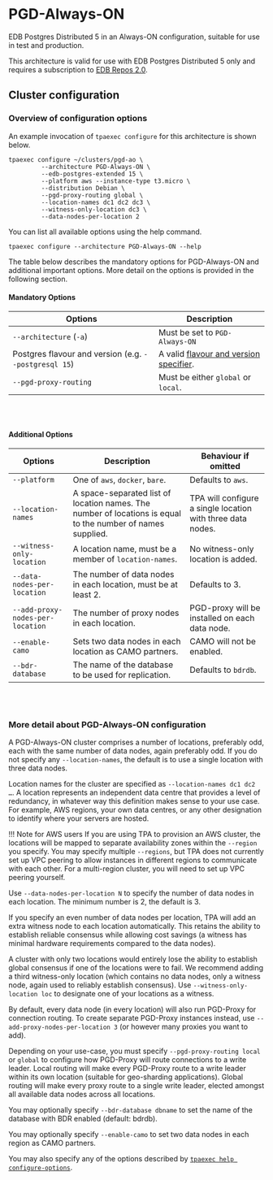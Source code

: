 # PGD-Always-ON

EDB Postgres Distributed 5 in an Always-ON configuration,
suitable for use in test and production.

This architecture is valid for use with EDB Postgres Distributed 5 only
and requires a subscription to [EDB Repos 2.0](2q_and_edb_repositories.md).

## Cluster configuration

### Overview of configuration options

An example invocation of `tpaexec configure` for this architecture
is shown below.

```shell
tpaexec configure ~/clusters/pgd-ao \
         --architecture PGD-Always-ON \
         --edb-postgres-extended 15 \
         --platform aws --instance-type t3.micro \
         --distribution Debian \
         --pgd-proxy-routing global \
         --location-names dc1 dc2 dc3 \
         --witness-only-location dc3 \
         --data-nodes-per-location 2
```

You can list all available options using the help command.

```shell
tpaexec configure --architecture PGD-Always-ON --help
```

The table below describes the mandatory options for PGD-Always-ON
and additional important options.
More detail on the options is provided in the following section.

#### Mandatory Options

| Options                                               | Description                                                                                 |
|-------------------------------------------------------|---------------------------------------------------------------------------------------------|
| `--architecture` (`-a`)                               | Must be set to `PGD-Always-ON`                                                              |
| Postgres flavour and version (e.g. `--postgresql 15`) | A valid [flavour and version specifier](tpaexec-configure.md#postgres-flavour-and-version). |
| `--pgd-proxy-routing`                                 | Must be either `global` or `local`.                                                         |

<br/><br/>


#### Additional Options

| Options                          | Description                                                                                                 | Behaviour if omitted                                        |
|----------------------------------|-------------------------------------------------------------------------------------------------------------|-------------------------------------------------------------|
| `--platform`                     | One of `aws`, `docker`, `bare`.                                                                             | Defaults to `aws`.                                          |
| `--location-names`               | A space-separated list of location names. The number of locations is equal to the number of names supplied. | TPA will configure a single location with three data nodes. |
| `--witness-only-location`        | A location name, must be a member of `location-names`.                                                      | No witness-only location is added.                          |
| `--data-nodes-per-location`      | The number of data nodes in each location, must be at least 2.                                              | Defaults to 3.                                              |
| `--add-proxy-nodes-per-location` | The number of proxy nodes in each location.                                                                 | PGD-proxy will be installed on each data node.              |
| `--enable-camo`                  | Sets two data nodes in each location as CAMO partners.                                                      | CAMO will not be enabled.                                   |
| `--bdr-database`                 | The name of the database to be used for replication.                                                        | Defaults to `bdrdb`.                                        |

<br/><br/>

### More detail about PGD-Always-ON configuration

A PGD-Always-ON cluster comprises a number of locations, preferably odd,
each with the same number of data nodes, again preferably odd. If you do
not specify any `--location-names`, the default is to use a single
location with three data nodes.

Location names for the cluster are specified as
`--location-names dc1 dc2 …`. A location represents an independent
data centre that provides a level of redundancy, in whatever way
this definition makes sense to your use case. For example, AWS
regions, your own data centres, or any other designation to identify
where your servers are hosted.

!!! Note for AWS users
    If you are using TPA to provision an AWS cluster, the locations will
    be mapped to separate availability zones within the `--region` you
    specify.
    You may specify multiple `--regions`, but TPA does not currently set
    up VPC peering to allow instances in different regions to
    communicate with each other. For a multi-region cluster, you will
    need to set up VPC peering yourself.

Use `--data-nodes-per-location N` to specify the number of data
nodes in each location. The minimum number is 2, the default is 3.

If you specify an even number of data nodes per location, TPA will add
an extra witness node to each location automatically. This retains the
ability to establish reliable consensus while allowing cost savings (a
witness has minimal hardware requirements compared to the data nodes).

A cluster with only two locations would entirely lose the ability to
establish global consensus if one of the locations were to fail. We
recommend adding a third witness-only location (which contains no data
nodes, only a witness node, again used to reliably establish consensus).
Use `--witness-only-location loc` to designate one of your locations as
a witness.

By default, every data node (in every location) will also run PGD-Proxy
for connection routing. To create separate PGD-Proxy instances instead,
use `--add-proxy-nodes-per-location 3` (or however many proxies you want
to add).

Depending on your use-case, you must specify `--pgd-proxy-routing local`
or `global` to configure how PGD-Proxy will route connections to a write
leader. Local routing will make every PGD-Proxy route to a write leader
within its own location (suitable for geo-sharding applications). Global
routing will make every proxy route to a single write leader, elected
amongst all available data nodes across all locations.

You may optionally specify `--bdr-database dbname` to set the name of
the database with BDR enabled (default: bdrdb).

You may optionally specify `--enable-camo` to set two data nodes in
each region as CAMO partners.

You may also specify any of the options described by
[`tpaexec help configure-options`](tpaexec-configure.md).
